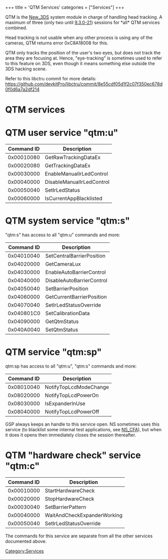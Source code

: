 +++
title = 'QTM Services'
categories = ["Services"]
+++

QTM is the [New_3DS](New_3DS "wikilink") system module in charge of handling head tracking. A maximum of three (only two until [9.3.0-21](9.3.0-21 "wikilink")) sessions for \*all\* QTM services combined.

Head tracking is not usable when any other process is using any of the cameras, QTM returns error 0xC8A18008 for this.

QTM only tracks the position of the user's two eyes, but does not track the area they are focusing at. Hence, "eye-tracking" is sometimes used to refer to this feature on 3DS, even though it means something else outside the 3DS hacking scene.

Refer to this libctru commit for more details: <https://github.com/devkitPro/libctru/commit/8e55cdf05d1f2c07f350ec678d0f0d6a7a2df214>

# QTM services

# QTM user service "qtm:u"

| Command ID | Description               |
|------------|---------------------------|
| 0x00010080 | GetRawTrackingDataEx      |
| 0x00020080 | GetTrackingDataEx         |
| 0x00030000 | EnableManualIrLedControl  |
| 0x00040000 | DisableManualIrLedControl |
| 0x00050040 | SetIrLedStatus            |
| 0x00060000 | IsCurrentAppBlacklisted   |

# QTM system service "qtm:s"

"qtm:s" has access to all "qtm:u" commands and more:

| Command ID | Description               |
|------------|---------------------------|
| 0x04010040 | SetCentralBarrierPosition |
| 0x04020000 | GetCameraLux              |
| 0x04030000 | EnableAutoBarrierControl  |
| 0x04040000 | DisableAutoBarrierControl |
| 0x04050040 | SetBarrierPosition        |
| 0x04060000 | GetCurrentBarrierPosition |
| 0x04070040 | SetIrLedStatusOverride    |
| 0x040801C0 | SetCalibrationData        |
| 0x04090000 | GetQtmStatus              |
| 0x040A0040 | SetQtmStatus              |

# QTM service "qtm:sp"

qtm:sp has access to all "qtm:u", "qtm:s" commands and more:

| Command ID | Description            |
|------------|------------------------|
| 0x08010040 | NotifyTopLcdModeChange |
| 0x08020000 | NotifyTopLcdPowerOn    |
| 0x08030000 | IsExpanderInUse        |
| 0x08040000 | NotifyTopLcdPowerOff   |

GSP always keeps an handle to this service open. NS sometimes uses this service (to blacklist some internal test applications, see [NS_CFA](NS_CFA "wikilink")), but when it does it opens then immediately closes the session thereafter.

# QTM "hardware check" service "qtm:c"

| Command ID | Description                 |
|------------|-----------------------------|
| 0x00010000 | StartHardwareCheck          |
| 0x00020000 | StopHardwareCheck           |
| 0x00030040 | SetBarrierPattern           |
| 0x00040000 | WaitAndCheckExpanderWorking |
| 0x00050040 | SetIrLedStatusOverride      |

The commands for this service are separate from all the other services documented above.

[Category:Services](Category:Services "wikilink")

